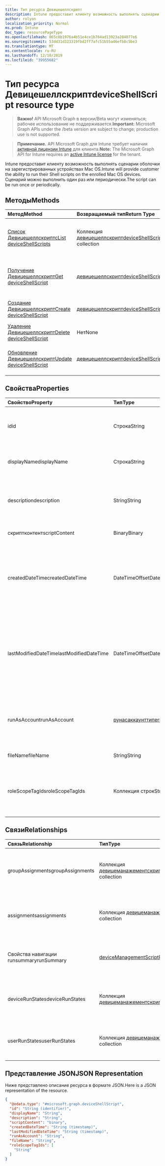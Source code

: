 ```yaml
---
title: Тип ресурса Девицешеллскрипт
description: Intune предоставит клиенту возможность выполнять сценарии оболочки на зарегистрированных устройствах Mac OS. Сценарий можно выполнить один раз или периодически.
author: rolyon
localization_priority: Normal
ms.prod: Intune
doc_type: resourcePageType
ms.openlocfilehash: 065c8b1976a4b51e4ce1b764ad13923a284077e6
ms.sourcegitcommit: 53dd31d323319fbd2ff7afc51b55a46efb8c5be3
ms.translationtype: MT
ms.contentlocale: ru-RU
ms.lasthandoff: 12/10/2019
ms.locfileid: "39955682"
---
```

# <a name="deviceshellscript-resource-type"></a><span data-ttu-id="ad9c5-104">Тип ресурса Девицешеллскрипт</span><span class="sxs-lookup"><span data-stu-id="ad9c5-104">deviceShellScript resource type</span></span>

> <span data-ttu-id="ad9c5-105">**Важно!** API Microsoft Graph в версии/Beta могут изменяться; рабочее использование не поддерживается.</span><span class="sxs-lookup"><span data-stu-id="ad9c5-105">**Important:** Microsoft Graph APIs under the /beta version are subject to change; production use is not supported.</span></span>

> <span data-ttu-id="ad9c5-106">**Примечание.** API Microsoft Graph для Intune требует наличия [активной лицензии Intune](https://go.microsoft.com/fwlink/?linkid=839381) для клиента.</span><span class="sxs-lookup"><span data-stu-id="ad9c5-106">**Note:** The Microsoft Graph API for Intune requires an [active Intune license](https://go.microsoft.com/fwlink/?linkid=839381) for the tenant.</span></span>

<span data-ttu-id="ad9c5-107">Intune предоставит клиенту возможность выполнять сценарии оболочки на зарегистрированных устройствах Mac OS.</span><span class="sxs-lookup"><span data-stu-id="ad9c5-107">Intune will provide customer the ability to run their Shell scripts on the enrolled Mac OS devices.</span></span> <span data-ttu-id="ad9c5-108">Сценарий можно выполнить один раз или периодически.</span><span class="sxs-lookup"><span data-stu-id="ad9c5-108">The script can be run once or periodically.</span></span>

## <a name="methods"></a><span data-ttu-id="ad9c5-109">Методы</span><span class="sxs-lookup"><span data-stu-id="ad9c5-109">Methods</span></span>
|<span data-ttu-id="ad9c5-110">Метод</span><span class="sxs-lookup"><span data-stu-id="ad9c5-110">Method</span></span>|<span data-ttu-id="ad9c5-111">Возвращаемый тип</span><span class="sxs-lookup"><span data-stu-id="ad9c5-111">Return Type</span></span>|<span data-ttu-id="ad9c5-112">Описание</span><span class="sxs-lookup"><span data-stu-id="ad9c5-112">Description</span></span>|
|:---|:---|:---|
|[<span data-ttu-id="ad9c5-113">Список Девицешеллскриптс</span><span class="sxs-lookup"><span data-stu-id="ad9c5-113">List deviceShellScripts</span></span>](../api/intune-devices-deviceshellscript-list.md)|<span data-ttu-id="ad9c5-114">Коллекция [девицешеллскрипт](../resources/intune-devices-deviceshellscript.md)</span><span class="sxs-lookup"><span data-stu-id="ad9c5-114">[deviceShellScript](../resources/intune-devices-deviceshellscript.md) collection</span></span>|<span data-ttu-id="ad9c5-115">Список свойств и связей объектов [девицешеллскрипт](../resources/intune-devices-deviceshellscript.md) .</span><span class="sxs-lookup"><span data-stu-id="ad9c5-115">List properties and relationships of the [deviceShellScript](../resources/intune-devices-deviceshellscript.md) objects.</span></span>|
|[<span data-ttu-id="ad9c5-116">Получение Девицешеллскрипт</span><span class="sxs-lookup"><span data-stu-id="ad9c5-116">Get deviceShellScript</span></span>](../api/intune-devices-deviceshellscript-get.md)|[<span data-ttu-id="ad9c5-117">девицешеллскрипт</span><span class="sxs-lookup"><span data-stu-id="ad9c5-117">deviceShellScript</span></span>](../resources/intune-devices-deviceshellscript.md)|<span data-ttu-id="ad9c5-118">Чтение свойств и связей объекта [девицешеллскрипт](../resources/intune-devices-deviceshellscript.md) .</span><span class="sxs-lookup"><span data-stu-id="ad9c5-118">Read properties and relationships of the [deviceShellScript](../resources/intune-devices-deviceshellscript.md) object.</span></span>|
|[<span data-ttu-id="ad9c5-119">Создание Девицешеллскрипт</span><span class="sxs-lookup"><span data-stu-id="ad9c5-119">Create deviceShellScript</span></span>](../api/intune-devices-deviceshellscript-create.md)|[<span data-ttu-id="ad9c5-120">девицешеллскрипт</span><span class="sxs-lookup"><span data-stu-id="ad9c5-120">deviceShellScript</span></span>](../resources/intune-devices-deviceshellscript.md)|<span data-ttu-id="ad9c5-121">Создание нового объекта [девицешеллскрипт](../resources/intune-devices-deviceshellscript.md) .</span><span class="sxs-lookup"><span data-stu-id="ad9c5-121">Create a new [deviceShellScript](../resources/intune-devices-deviceshellscript.md) object.</span></span>|
|[<span data-ttu-id="ad9c5-122">Удаление Девицешеллскрипт</span><span class="sxs-lookup"><span data-stu-id="ad9c5-122">Delete deviceShellScript</span></span>](../api/intune-devices-deviceshellscript-delete.md)|<span data-ttu-id="ad9c5-123">Нет</span><span class="sxs-lookup"><span data-stu-id="ad9c5-123">None</span></span>|<span data-ttu-id="ad9c5-124">Удаляет объект [девицешеллскрипт](../resources/intune-devices-deviceshellscript.md).</span><span class="sxs-lookup"><span data-stu-id="ad9c5-124">Deletes a [deviceShellScript](../resources/intune-devices-deviceshellscript.md).</span></span>|
|[<span data-ttu-id="ad9c5-125">Обновление Девицешеллскрипт</span><span class="sxs-lookup"><span data-stu-id="ad9c5-125">Update deviceShellScript</span></span>](../api/intune-devices-deviceshellscript-update.md)|[<span data-ttu-id="ad9c5-126">девицешеллскрипт</span><span class="sxs-lookup"><span data-stu-id="ad9c5-126">deviceShellScript</span></span>](../resources/intune-devices-deviceshellscript.md)|<span data-ttu-id="ad9c5-127">Обновление свойств объекта [девицешеллскрипт](../resources/intune-devices-deviceshellscript.md) .</span><span class="sxs-lookup"><span data-stu-id="ad9c5-127">Update the properties of a [deviceShellScript](../resources/intune-devices-deviceshellscript.md) object.</span></span>|

## <a name="properties"></a><span data-ttu-id="ad9c5-128">Свойства</span><span class="sxs-lookup"><span data-stu-id="ad9c5-128">Properties</span></span>
|<span data-ttu-id="ad9c5-129">Свойство</span><span class="sxs-lookup"><span data-stu-id="ad9c5-129">Property</span></span>|<span data-ttu-id="ad9c5-130">Тип</span><span class="sxs-lookup"><span data-stu-id="ad9c5-130">Type</span></span>|<span data-ttu-id="ad9c5-131">Описание</span><span class="sxs-lookup"><span data-stu-id="ad9c5-131">Description</span></span>|
|:---|:---|:---|
|<span data-ttu-id="ad9c5-132">id</span><span class="sxs-lookup"><span data-stu-id="ad9c5-132">id</span></span>|<span data-ttu-id="ad9c5-133">Строка</span><span class="sxs-lookup"><span data-stu-id="ad9c5-133">String</span></span>|<span data-ttu-id="ad9c5-134">Уникальный идентификатор для сценария управления устройствами.</span><span class="sxs-lookup"><span data-stu-id="ad9c5-134">Unique Identifier for the device management script.</span></span>|
|<span data-ttu-id="ad9c5-135">displayName</span><span class="sxs-lookup"><span data-stu-id="ad9c5-135">displayName</span></span>|<span data-ttu-id="ad9c5-136">Строка</span><span class="sxs-lookup"><span data-stu-id="ad9c5-136">String</span></span>|<span data-ttu-id="ad9c5-137">Имя скрипта управления устройствами.</span><span class="sxs-lookup"><span data-stu-id="ad9c5-137">Name of the device management script.</span></span>|
|<span data-ttu-id="ad9c5-138">description</span><span class="sxs-lookup"><span data-stu-id="ad9c5-138">description</span></span>|<span data-ttu-id="ad9c5-139">String</span><span class="sxs-lookup"><span data-stu-id="ad9c5-139">String</span></span>|<span data-ttu-id="ad9c5-140">Необязательное описание скрипта управления устройствами.</span><span class="sxs-lookup"><span data-stu-id="ad9c5-140">Optional description for the device management script.</span></span>|
|<span data-ttu-id="ad9c5-141">скриптконтент</span><span class="sxs-lookup"><span data-stu-id="ad9c5-141">scriptContent</span></span>|<span data-ttu-id="ad9c5-142">Binary</span><span class="sxs-lookup"><span data-stu-id="ad9c5-142">Binary</span></span>|<span data-ttu-id="ad9c5-143">Содержимое скрипта.</span><span class="sxs-lookup"><span data-stu-id="ad9c5-143">The script content.</span></span>|
|<span data-ttu-id="ad9c5-144">createdDateTime</span><span class="sxs-lookup"><span data-stu-id="ad9c5-144">createdDateTime</span></span>|<span data-ttu-id="ad9c5-145">DateTimeOffset</span><span class="sxs-lookup"><span data-stu-id="ad9c5-145">DateTimeOffset</span></span>|<span data-ttu-id="ad9c5-146">Дата и время создания сценария управления устройствами.</span><span class="sxs-lookup"><span data-stu-id="ad9c5-146">The date and time the device management script was created.</span></span> <span data-ttu-id="ad9c5-147">Это свойство доступно только для чтения.</span><span class="sxs-lookup"><span data-stu-id="ad9c5-147">This property is read-only.</span></span>|
|<span data-ttu-id="ad9c5-148">lastModifiedDateTime</span><span class="sxs-lookup"><span data-stu-id="ad9c5-148">lastModifiedDateTime</span></span>|<span data-ttu-id="ad9c5-149">DateTimeOffset</span><span class="sxs-lookup"><span data-stu-id="ad9c5-149">DateTimeOffset</span></span>|<span data-ttu-id="ad9c5-150">Дата и время последнего изменения скрипта управления устройствами.</span><span class="sxs-lookup"><span data-stu-id="ad9c5-150">The date and time the device management script was last modified.</span></span> <span data-ttu-id="ad9c5-151">Это свойство доступно только для чтения.</span><span class="sxs-lookup"><span data-stu-id="ad9c5-151">This property is read-only.</span></span>|
|<span data-ttu-id="ad9c5-152">runAsAccount</span><span class="sxs-lookup"><span data-stu-id="ad9c5-152">runAsAccount</span></span>|[<span data-ttu-id="ad9c5-153">рунасаккаунттипе</span><span class="sxs-lookup"><span data-stu-id="ad9c5-153">runAsAccountType</span></span>](../resources/intune-shared-runasaccounttype.md)|<span data-ttu-id="ad9c5-154">Указывает тип контекста выполнения.</span><span class="sxs-lookup"><span data-stu-id="ad9c5-154">Indicates the type of execution context.</span></span> <span data-ttu-id="ad9c5-155">Возможные значения: `system`, `user`.</span><span class="sxs-lookup"><span data-stu-id="ad9c5-155">Possible values are: `system`, `user`.</span></span>|
|<span data-ttu-id="ad9c5-156">fileName</span><span class="sxs-lookup"><span data-stu-id="ad9c5-156">fileName</span></span>|<span data-ttu-id="ad9c5-157">String</span><span class="sxs-lookup"><span data-stu-id="ad9c5-157">String</span></span>|<span data-ttu-id="ad9c5-158">Имя файла сценария.</span><span class="sxs-lookup"><span data-stu-id="ad9c5-158">Script file name.</span></span>|
|<span data-ttu-id="ad9c5-159">roleScopeTagIds</span><span class="sxs-lookup"><span data-stu-id="ad9c5-159">roleScopeTagIds</span></span>|<span data-ttu-id="ad9c5-160">Коллекция строк</span><span class="sxs-lookup"><span data-stu-id="ad9c5-160">String collection</span></span>|<span data-ttu-id="ad9c5-161">Список идентификаторов тегов области для этого экземпляра Повершеллскрипт.</span><span class="sxs-lookup"><span data-stu-id="ad9c5-161">List of Scope Tag IDs for this PowerShellScript instance.</span></span>|

## <a name="relationships"></a><span data-ttu-id="ad9c5-162">Связи</span><span class="sxs-lookup"><span data-stu-id="ad9c5-162">Relationships</span></span>
|<span data-ttu-id="ad9c5-163">Связь</span><span class="sxs-lookup"><span data-stu-id="ad9c5-163">Relationship</span></span>|<span data-ttu-id="ad9c5-164">Тип</span><span class="sxs-lookup"><span data-stu-id="ad9c5-164">Type</span></span>|<span data-ttu-id="ad9c5-165">Описание</span><span class="sxs-lookup"><span data-stu-id="ad9c5-165">Description</span></span>|
|:---|:---|:---|
|<span data-ttu-id="ad9c5-166">groupAssignments</span><span class="sxs-lookup"><span data-stu-id="ad9c5-166">groupAssignments</span></span>|<span data-ttu-id="ad9c5-167">Коллекция [девицеманажементскриптграупассигнмент](../resources/intune-devices-devicemanagementscriptgroupassignment.md)</span><span class="sxs-lookup"><span data-stu-id="ad9c5-167">[deviceManagementScriptGroupAssignment](../resources/intune-devices-devicemanagementscriptgroupassignment.md) collection</span></span>|<span data-ttu-id="ad9c5-168">Список назначений групп для сценария управления устройствами.</span><span class="sxs-lookup"><span data-stu-id="ad9c5-168">The list of group assignments for the device management script.</span></span>|
|<span data-ttu-id="ad9c5-169">assignments</span><span class="sxs-lookup"><span data-stu-id="ad9c5-169">assignments</span></span>|<span data-ttu-id="ad9c5-170">Коллекция [девицеманажементскриптассигнмент](../resources/intune-devices-devicemanagementscriptassignment.md)</span><span class="sxs-lookup"><span data-stu-id="ad9c5-170">[deviceManagementScriptAssignment](../resources/intune-devices-devicemanagementscriptassignment.md) collection</span></span>|<span data-ttu-id="ad9c5-171">Список назначений групп для сценария управления устройствами.</span><span class="sxs-lookup"><span data-stu-id="ad9c5-171">The list of group assignments for the device management script.</span></span>|
|<span data-ttu-id="ad9c5-172">Свойства навигации runsummary</span><span class="sxs-lookup"><span data-stu-id="ad9c5-172">runSummary</span></span>|<span data-ttu-id="ad9c5-173">[deviceManagementScriptRunSummary](../resources/intune-devices-devicemanagementscriptrunsummary.md);</span><span class="sxs-lookup"><span data-stu-id="ad9c5-173">[deviceManagementScriptRunSummary](../resources/intune-devices-devicemanagementscriptrunsummary.md)</span></span>|<span data-ttu-id="ad9c5-174">Сводка по запуску для сценария управления устройствами.</span><span class="sxs-lookup"><span data-stu-id="ad9c5-174">Run summary for device management script.</span></span>|
|<span data-ttu-id="ad9c5-175">deviceRunStates</span><span class="sxs-lookup"><span data-stu-id="ad9c5-175">deviceRunStates</span></span>|<span data-ttu-id="ad9c5-176">Коллекция [девицеманажементскриптдевицестате](../resources/intune-devices-devicemanagementscriptdevicestate.md)</span><span class="sxs-lookup"><span data-stu-id="ad9c5-176">[deviceManagementScriptDeviceState](../resources/intune-devices-devicemanagementscriptdevicestate.md) collection</span></span>|<span data-ttu-id="ad9c5-177">Список состояний запуска для этого сценария на всех устройствах.</span><span class="sxs-lookup"><span data-stu-id="ad9c5-177">List of run states for this script across all devices.</span></span>|
|<span data-ttu-id="ad9c5-178">userRunStates</span><span class="sxs-lookup"><span data-stu-id="ad9c5-178">userRunStates</span></span>|<span data-ttu-id="ad9c5-179">Коллекция [девицеманажементскриптусерстате](../resources/intune-devices-devicemanagementscriptuserstate.md)</span><span class="sxs-lookup"><span data-stu-id="ad9c5-179">[deviceManagementScriptUserState](../resources/intune-devices-devicemanagementscriptuserstate.md) collection</span></span>|<span data-ttu-id="ad9c5-180">Список состояний запуска этого сценария для всех пользователей.</span><span class="sxs-lookup"><span data-stu-id="ad9c5-180">List of run states for this script across all users.</span></span>|

## <a name="json-representation"></a><span data-ttu-id="ad9c5-181">Представление JSON</span><span class="sxs-lookup"><span data-stu-id="ad9c5-181">JSON Representation</span></span>
<span data-ttu-id="ad9c5-182">Ниже представлено описание ресурса в формате JSON.</span><span class="sxs-lookup"><span data-stu-id="ad9c5-182">Here is a JSON representation of the resource.</span></span>
<!-- {
  "blockType": "resource",
  "keyProperty": "id",
  "@odata.type": "microsoft.graph.deviceShellScript"
}
-->
``` json
{
  "@odata.type": "#microsoft.graph.deviceShellScript",
  "id": "String (identifier)",
  "displayName": "String",
  "description": "String",
  "scriptContent": "binary",
  "createdDateTime": "String (timestamp)",
  "lastModifiedDateTime": "String (timestamp)",
  "runAsAccount": "String",
  "fileName": "String",
  "roleScopeTagIds": [
    "String"
  ]
}
```



